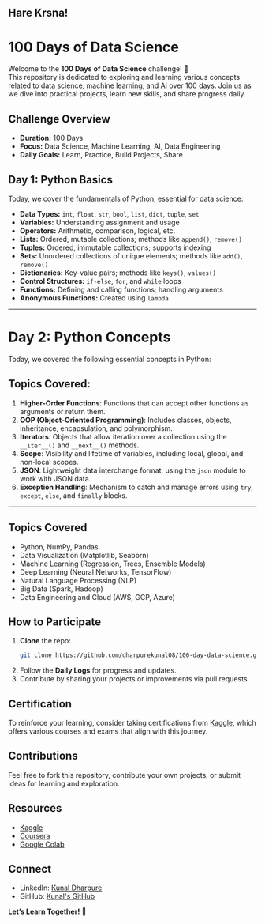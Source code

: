 ## Hare Krsna!

# 100 Days of Data Science

Welcome to the **100 Days of Data Science** challenge! 🚀  
This repository is dedicated to exploring and learning various concepts related to data science, machine learning, and AI over 100 days. Join us as we dive into practical projects, learn new skills, and share progress daily.

## Challenge Overview
- **Duration:** 100 Days
- **Focus:** Data Science, Machine Learning, AI, Data Engineering
- **Daily Goals:** Learn, Practice, Build Projects, Share

## Day 1: Python Basics

Today, we cover the fundamentals of Python, essential for data science:

- **Data Types:** `int`, `float`, `str`, `bool`, `list`, `dict`, `tuple`, `set`
- **Variables:** Understanding assignment and usage
- **Operators:** Arithmetic, comparison, logical, etc.
- **Lists:** Ordered, mutable collections; methods like `append()`, `remove()`
- **Tuples:** Ordered, immutable collections; supports indexing
- **Sets:** Unordered collections of unique elements; methods like `add()`, `remove()`
- **Dictionaries:** Key-value pairs; methods like `keys()`, `values()`
- **Control Structures:** `if-else`, `for`, and `while` loops
- **Functions:** Defining and calling functions; handling arguments
- **Anonymous Functions:** Created using `lambda`

---
# Day 2: Python Concepts

Today, we covered the following essential concepts in Python:

## Topics Covered:

1. **Higher-Order Functions**: Functions that can accept other functions as arguments or return them.
2. **OOP (Object-Oriented Programming)**: Includes classes, objects, inheritance, encapsulation, and polymorphism.
3. **Iterators**: Objects that allow iteration over a collection using the `__iter__()` and `__next__()` methods.
4. **Scope**: Visibility and lifetime of variables, including local, global, and non-local scopes.
5. **JSON**: Lightweight data interchange format; using the `json` module to work with JSON data.
6. **Exception Handling**: Mechanism to catch and manage errors using `try`, `except`, `else`, and `finally` blocks.

---

## Topics Covered
- Python, NumPy, Pandas
- Data Visualization (Matplotlib, Seaborn)
- Machine Learning (Regression, Trees, Ensemble Models)
- Deep Learning (Neural Networks, TensorFlow)
- Natural Language Processing (NLP)
- Big Data (Spark, Hadoop)
- Data Engineering and Cloud (AWS, GCP, Azure)

## How to Participate
1. **Clone** the repo:
    ```bash
    git clone https://github.com/dharpurekunal08/100-day-data-science.git
    ```
2. Follow the **Daily Logs** for progress and updates.
3. Contribute by sharing your projects or improvements via pull requests.

## Certification
To reinforce your learning, consider taking certifications from [Kaggle](https://www.kaggle.com/learn/certification), which offers various courses and exams that align with this journey.


## Contributions
Feel free to fork this repository, contribute your own projects, or submit ideas for learning and exploration.

## Resources
- [Kaggle](https://www.kaggle.com/)
- [Coursera](https://www.coursera.org/)
- [Google Colab](https://colab.research.google.com/)

## Connect
- LinkedIn: [Kunal Dharpure](https://www.linkedin.com/in/dharpure-kunal)
- GitHub: [Kunal's GitHub](https://github.com/dharpurekunal08)

**Let’s Learn Together!** 🌱
